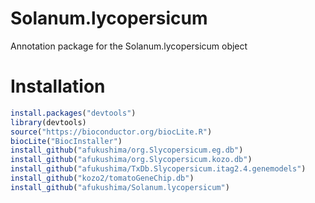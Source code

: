 # Solanum.lycopersicum
Annotation package for the Solanum.lycopersicum object

# Installation
```R
install.packages("devtools")
library(devtools)
source("https://bioconductor.org/biocLite.R")
biocLite("BiocInstaller")
install_github("afukushima/org.Slycopersicum.eg.db")
install_github("afukushima/org.Slycopersicum.kozo.db")
install_github("afukushima/TxDb.Slycopersicum.itag2.4.genemodels")
install_github("kozo2/tomatoGeneChip.db")
install_github("afukushima/Solanum.lycopersicum")
```

